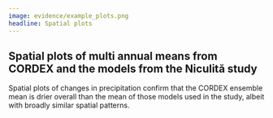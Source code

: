 ```yaml
---
image: evidence/example_plots.png
headline: Spatial plots
---
```


## Spatial plots of multi annual means from CORDEX and the models from the Niculită study​

Spatial plots of changes in precipitation confirm that the CORDEX ensemble mean
is drier overall than the mean of those models used in the study, albeit with
broadly similar spatial patterns.​

